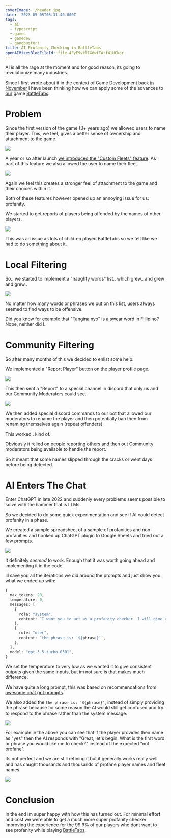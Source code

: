 ```yaml
---
coverImage: ./header.jpg
date: '2023-05-05T08:31:40.000Z'
tags:
  - ai
  - typescript
  - games
  - gamedev
  - gangbusters
title: AI Profanity Checking in BattleTabs
openAIMikesBlogFileId: file-4FyE9vklIX8wfTAtfW1UCkar
---
```


AI is all the rage at the moment and for good reason, its going to revolutionize many industries.

Since I first wrote about it in the context of Game Development back [in November](https://mikecann.blog/posts/ai-and-the-future-of-game-development) I have been thinking how we can apply some of the advances to [our](https://gangbusters.io/) game [BattleTabs](https://battletabs.io/).

# Problem

Since the first version of the game (3+ years ago) we allowed users to name their player. This, we feel, gives a better sense of ownership and attachment to the game.

[![](./signup.png)](./signup.png)

A year or so after launch [we introduced the "Custom Fleets" feature](https://mikecann.blog/posts/battletabs-ships-and-fleets-update). As part of this feature we also allowed the user to name their fleet.

[![](./fleet-name.png)](./fleet-name.png)

Again we feel this creates a stronger feel of attachment to the game and their choices within it.

Both of these features however opened up an annoying issue for us: profanity.

We started to get reports of players being offended by the names of other players.

[![](./early.png)](./early.png)

This was an issue as lots of children played BattleTabs so we felt like we had to do something about it.

# Local Filtering

So.. we started to implement a "naughty words" list.. which grew.. and grew and grew..

[![](./list.png)](./list.png)

No matter how many words or phrases we put on this list, users always seemed to find ways to be offensive.

Did you know for example that "Tangina nyo" is a swear word in Fillipino? Nope, neither did I.

# Community Filtering

So after many months of this we decided to enlist some help.

We implemented a "Report Player" button on the player profile page.

[![](./report.png)](./report.png)

This then sent a "Report" to a special channel in discord that only us and our Community Moderators could see.

[![](./reports.png)](./reports.png)

We then added special discord commands to our bot that allowed our moderators to rename the player and then potentially ban then from renaming themselves again (repeat offenders).

This worked.. kind of.

Obviously it relied on people reporting others and then out Community moderators being available to handle the report.

So it meant that some names slipped through the cracks or went days before being detected.

# AI Enters The Chat

Enter ChatGPT in late 2022 and suddenly every problems seems possible to solve with the hammer that is LLMs.

So we decided to do some quick experimentation and see if AI could detect profanity in a phase.

We created a sample spreadsheet of a sample of profanities and non-profanities and hooked up ChatGPT plugin to Google Sheets and tried out a few prompts.

[![](./sheet.png)](./sheet.png)

It definitely _seemed_ to work. Enough that it was worth going ahead and implementing it in the code.

Ill save you all the iterations we did around the prompts and just show you what we ended up with:

```ts
{
  max_tokens: 20,
  temperature: 0,
  messages: [
    {
      role: "system",
      content: `I want you to act as a profanity checker. I will give you potentially profane word or phrase and you will tell me if it is profane or not. Do not provide personal opinions or assumptions. Do not respond asking how you can assist. Simply respond with the words 'profane' or 'not profane'. If it is profane you may also give a very short explanation of why you think it is profane.`,
    },
    {
      role: "user",
      content: `the phrase is: '${phrase}'`,
    },
  ],
  model: "gpt-3.5-turbo-0301",
}
```

We set the temperature to very low as we wanted it to give consistent outputs given the same inputs, but im not sure is that makes much difference.

We have quite a long prompt, this was based on recommendations from [awesome chat gpt prompts](https://github.com/f/awesome-chatgpt-prompts).

We also added the `the phrase is: '${phrase}'`, instead of simply providing the phrase because for some reason the AI would still get confused and try to respond to the phrase rather than the system message:

[![](./whoops.png)](./whoops.png)

For example in the above you can see that if the player provides their name as "yes" then the AI responds with "Great, let's begin. What is the first word or phrase you would like me to check?" instead of the expected "not profane".

Its not perfect and we are still refining it but it generally works really well and has caught thousands and thousands of profane player names and fleet names.

[![](./results.png)](./results.png)

# Conclusion

In the end im super happy with how this has turned out. For minimal effort and cost we were able to get a much more super profanity checker improving the experience for the 99.9% of our players who dont want to see profanity while playing [BattleTabs](https://mikecann.blog).
